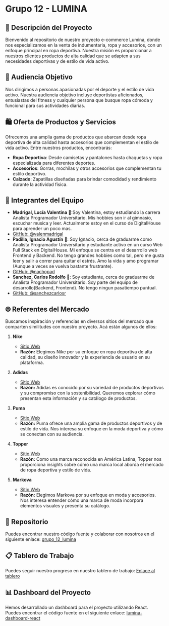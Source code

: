 # Grupo 12 - LUMINA

## 🚀 Descripción del Proyecto

Bienvenido al repositorio de nuestro proyecto e-commerce Lumina, donde nos especializamos en la venta de indumentaria, ropa y accesorios, con un enfoque principal en ropa deportiva. Nuestra misión es proporcionar a nuestros clientes productos de alta calidad que se adapten a sus necesidades deportivas y de estilo de vida activo.

## 🎯 Audiencia Objetivo

Nos dirigimos a personas apasionadas por el deporte y el estilo de vida activo. Nuestra audiencia objetivo incluye deportistas aficionados, entusiastas del fitness y cualquier persona que busque ropa cómoda y funcional para sus actividades diarias.

## 🛍️ Oferta de Productos y Servicios

Ofrecemos una amplia gama de productos que abarcan desde ropa deportiva de alta calidad hasta accesorios que complementan el estilo de vida activo. Entre nuestros productos, encontrarás:

- **Ropa Deportiva**: Desde camisetas y pantalones hasta chaquetas y ropa especializada para diferentes deportes.
- **Accesorios**: Gorras, mochilas y otros accesorios que complementan tu estilo deportivo.
- **Calzado**: Zapatillas diseñadas para brindar comodidad y rendimiento durante la actividad física.

## 👥 Integrantes del Equipo

- **Madrigal, Lucía Valentina** 🎨:Soy Valentina, estoy estudiando la carrera Analista Programador Universitario. Mis hobbies son ir al gimnasio, escuchar musica y leer. Actualmente estoy en el curso de DigitalHouse para aprender un poco mas.
- [GitHub: @valenmadrigal](https://github.com/valenmadrigal)
- **Padilla, Ignacio Agustín** 🚀: Soy Ignacio, cerca de graduarme como Analista Programador Universitario y estudiante activo en un curso Web Full Stack en DigitalHouse.      Mi enfoque se centra en el desarrollo web Frontend y Backend. No tengo grandes hobbies como tal, pero me gusta leer y salir a correr para quitar el estrés. Amo la vida y amo programar (Aunque a veces se vuelva bastante frustrante).
- [GitHub: @nachopad](https://github.com/nachopad)
- **Sanchez, Carlos Rodolfo** 🧠: Soy estudiante, cerca de graduarme de Analista Programador Universitario. Soy parte del equipo de desarrollo(Backend, Frontend). No tengo ningun pasatiempo puntual.
- [GitHub: @sanchezcarlosr](https://github.com/sanchezcarlosr)

## 🌐 Referentes del Mercado

Buscamos inspiración y referencias en diversos sitios del mercado que comparten similitudes con nuestro proyecto. Acá están algunos de ellos:

1. **Nike**
   - [Sitio Web](https://www.nike.com/)
   - **Razón:** Elegimos Nike por su enfoque en ropa deportiva de alta calidad, su diseño innovador y la experiencia de usuario en su plataforma.

2. **Adidas**
   - [Sitio Web](https://www.adidas.com.ar/)
   - **Razón:** Adidas es conocido por su variedad de productos deportivos y su compromiso con la sostenibilidad. Queremos explorar cómo presentan esta información y su catálogo de productos.

3. **Puma**
   - [Sitio Web](https://ar.puma.com/)
   - **Razón:** Puma ofrece una amplia gama de productos deportivos y de estilo de vida. Nos interesa su enfoque en la moda deportiva y cómo se conectan con su audiencia.

4. **Topper**
   - [Sitio Web](https://www.topper.com.ar/)
   - **Razón:** Como una marca reconocida en América Latina, Topper nos proporciona insights sobre cómo una marca local aborda el mercado de ropa deportiva y estilo de vida.

5. **Markova**
   - [Sitio Web](https://markova.com/)
   - **Razón:** Elegimos Markova por su enfoque en moda y accesorios. Nos interesa entender cómo una marca de moda incorpora elementos visuales y presenta su catálogo.


## 🔗 Repositorio

Puedes encontrar nuestro código fuente y colaborar con nosotros en el siguiente enlace: [grupo_12_lumina](https://github.com/nachopad/grupo_12_lumina)

## 📋 Tablero de Trabajo

Puedes seguir nuestro progreso en nuestro tablero de trabajo: 
[Enlace al tablero](https://trello.com/b/bXtJvR91/proyecto-lumina)

## 📊 Dashboard del Proyecto

Hemos desarrollado un dashboard para el proyecto utilizando React. Puedes encontrar el código fuente en el siguiente enlace: [lumina-dashboard-react](https://github.com/nachopad/lumina-dashboard-react)